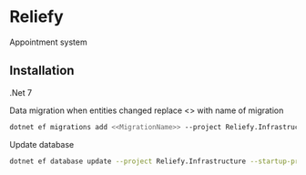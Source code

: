 # Reliefy

Appointment system

## Installation

.Net 7

Data migration when entities changed replace <<MigrationName>> with name of migration
```bash
dotnet ef migrations add <<MigrationName>> --project Reliefy.Infrastructure --startup-project Reliefy.UI -o Persistence/Migrations
```

Update database
```bash
dotnet ef database update --project Reliefy.Infrastructure --startup-project Reliefy.UI
```